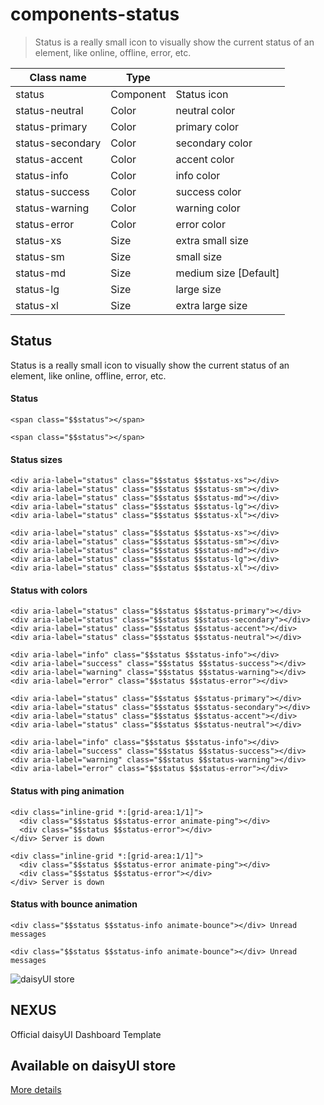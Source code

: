 # components-status

> Status is a really small icon to visually show the current status of an element, like online, offline, error, etc.

| Class name       | Type      |                       |
| ---------------- | --------- | --------------------- |
| status           | Component | Status icon           |
| status-neutral   | Color     | neutral color         |
| status-primary   | Color     | primary color         |
| status-secondary | Color     | secondary color       |
| status-accent    | Color     | accent color          |
| status-info      | Color     | info color            |
| status-success   | Color     | success color         |
| status-warning   | Color     | warning color         |
| status-error     | Color     | error color           |
| status-xs        | Size      | extra small size      |
| status-sm        | Size      | small size            |
| status-md        | Size      | medium size [Default] |
| status-lg        | Size      | large size            |
| status-xl        | Size      | extra large size      |

## Status

Status is a really small icon to visually show the current status of an element, like online, offline, error, etc.

[](#status)

#### Status

```
<span class="$$status"></span>
```

```
<span class="$$status"></span>
```

[](#status-sizes)

#### Status sizes

```
<div aria-label="status" class="$$status $$status-xs"></div>
<div aria-label="status" class="$$status $$status-sm"></div>
<div aria-label="status" class="$$status $$status-md"></div>
<div aria-label="status" class="$$status $$status-lg"></div>
<div aria-label="status" class="$$status $$status-xl"></div>
```

```
<div aria-label="status" class="$$status $$status-xs"></div>
<div aria-label="status" class="$$status $$status-sm"></div>
<div aria-label="status" class="$$status $$status-md"></div>
<div aria-label="status" class="$$status $$status-lg"></div>
<div aria-label="status" class="$$status $$status-xl"></div>
```

[](#status-with-colors)

#### Status with colors

```
<div aria-label="status" class="$$status $$status-primary"></div>
<div aria-label="status" class="$$status $$status-secondary"></div>
<div aria-label="status" class="$$status $$status-accent"></div>
<div aria-label="status" class="$$status $$status-neutral"></div>

<div aria-label="info" class="$$status $$status-info"></div>
<div aria-label="success" class="$$status $$status-success"></div>
<div aria-label="warning" class="$$status $$status-warning"></div>
<div aria-label="error" class="$$status $$status-error"></div>
```

```
<div aria-label="status" class="$$status $$status-primary"></div>
<div aria-label="status" class="$$status $$status-secondary"></div>
<div aria-label="status" class="$$status $$status-accent"></div>
<div aria-label="status" class="$$status $$status-neutral"></div>

<div aria-label="info" class="$$status $$status-info"></div>
<div aria-label="success" class="$$status $$status-success"></div>
<div aria-label="warning" class="$$status $$status-warning"></div>
<div aria-label="error" class="$$status $$status-error"></div>
```

[](#status-with-ping-animation)

#### Status with ping animation

```
<div class="inline-grid *:[grid-area:1/1]">
  <div class="$$status $$status-error animate-ping"></div>
  <div class="$$status $$status-error"></div>
</div> Server is down
```

```
<div class="inline-grid *:[grid-area:1/1]">
  <div class="$$status $$status-error animate-ping"></div>
  <div class="$$status $$status-error"></div>
</div> Server is down
```

[](#status-with-bounce-animation)

#### Status with bounce animation

```
<div class="$$status $$status-info animate-bounce"></div> Unread messages
```

```
<div class="$$status $$status-info animate-bounce"></div> Unread messages
```

![daisyUI store](https://img.daisyui.com/images/store/nexus.webp)

## NEXUS  
Official daisyUI Dashboard Template

## Available on daisyUI store

[More details](/store)
